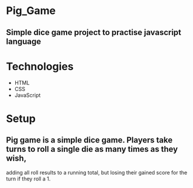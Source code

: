 # Pig_Game
## Simple dice game project to practise javascript language 

# Technologies 
* HTML
* CSS
* JavaScript

# Setup 
## Pig game is a simple dice game. Players take turns to roll a single die as many times as they wish, 
adding all roll results to a running total, but losing their gained score for the turn if they roll a 1.
